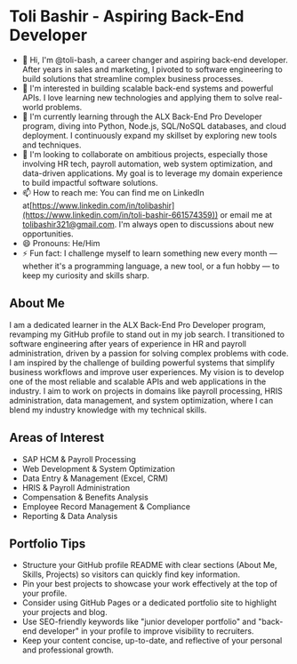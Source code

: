 # Toli Bashir - Aspiring Back-End Developer

- 👋 Hi, I'm @toli-bash, a career changer and aspiring back-end developer. After years in sales and marketing, I pivoted to software engineering to build solutions that streamline complex business processes.  
- 👀 I'm interested in building scalable back-end systems and powerful APIs. I love learning new technologies and applying them to solve real-world problems.  
- 🌱 I'm currently learning through the ALX Back-End Pro Developer program, diving into Python, Node.js, SQL/NoSQL databases, and cloud deployment. I continuously expand my skillset by exploring new tools and techniques.  
- 💞️ I'm looking to collaborate on ambitious projects, especially those involving HR tech, payroll automation, web system optimization, and data-driven applications. My goal is to leverage my domain experience to build impactful software solutions.  
- 📫 How to reach me: You can find me on LinkedIn at[https://www.linkedin.com/in/tolibashir](https://www.linkedin.com/in/toli-bashir-661574359)) or email me at tolibashir321@gmail.com. I'm always open to discussions about new opportunities.  
- 😄 Pronouns: He/Him  
- ⚡ Fun fact: I challenge myself to learn something new every month — whether it's a programming language, a new tool, or a fun hobby — to keep my curiosity and skills sharp.  

## About Me

I am a dedicated learner in the ALX Back-End Pro Developer program, revamping my GitHub profile to stand out in my job search. I transitioned to software engineering after years of experience in HR and payroll administration, driven by a passion for solving complex problems with code. I am inspired by the challenge of building powerful systems that simplify business workflows and improve user experiences. My vision is to develop one of the most reliable and scalable APIs and web applications in the industry. I aim to work on projects in domains like payroll processing, HRIS administration, data management, and system optimization, where I can blend my industry knowledge with my technical skills.

## Areas of Interest

- SAP HCM & Payroll Processing  
- Web Development & System Optimization  
- Data Entry & Management (Excel, CRM)  
- HRIS & Payroll Administration  
- Compensation & Benefits Analysis  
- Employee Record Management & Compliance  
- Reporting & Data Analysis  

## Portfolio Tips

- Structure your GitHub profile README with clear sections (About Me, Skills, Projects) so visitors can quickly find key information.  
- Pin your best projects to showcase your work effectively at the top of your profile.  
- Consider using GitHub Pages or a dedicated portfolio site to highlight your projects and blog.  
- Use SEO-friendly keywords like "junior developer portfolio" and "back-end developer" in your profile to improve visibility to recruiters.  
- Keep your content concise, up-to-date, and reflective of your personal and professional growth.  
